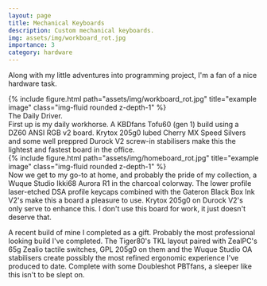 ```yaml
---
layout: page
title: Mechanical Keyboards
description: Custom mechanical keyboards.
img: assets/img/workboard_rot.jpg
importance: 3
category: hardware
---
```


Along with my little adventures into programming project, I'm a fan of a nice hardware task.
<div class="row">
    <div class="col-sm mt-3 mt-md-0">
        {% include figure.html path="assets/img/workboard_rot.jpg" title="example image" class="img-fluid rounded z-depth-1" %}
    </div>
</div>
<div class="caption">
    The Daily Driver.
</div>
First up is my daily workhorse. A KBDfans Tofu60 (gen 1) build using a DZ60 ANSI RGB v2 board. Krytox 205g0 lubed Cherry MX Speed Silvers and some well preppred Durock V2 screw-in stabilisers make this the lightest and fastest board in the office.
<div class="row">
    <div class="col-sm mt-3 mt-md-0">
        {% include figure.html path="assets/img/homeboard_rot.jpg" title="example image" class="img-fluid rounded z-depth-1" %}
    </div>
</div>
<div class="caption">
    
</div>
Now we get to my go-to at home, and probably the pride of my collection, a Wuque Studio Ikki68 Aurora R1 in the charcoal colorway. The lower profile laser-etched DSA profile keycaps combined with the Gateron Black Box Ink V2's make this a board a pleasure to use. Krytox 205g0 on Durock V2's only serve to enhance this. I don't use this board for work, it just doesn't deserve that.

A recent build of mine I completed as a gift. Probably the most professional looking build I've completed. The Tiger80's TKL layout paired with ZealPC's 65g Zealio tactile switches, GPL 205g0 on them and the Wuque Studio OA stabilisers create possibly the most refined ergonomic experience I've produced to date. Complete with some Doubleshot PBTfans, a sleeper like this isn't to be slept on.
